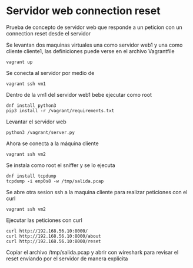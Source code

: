 # Servidor web connection reset

Prueba de concepto de servidor web que responde a un peticion con un connection reset desde el servidor

Se levantan dos maquinas virtuales una como servidor web1 y una como cliente cliente1, las definiciones puede verse en el archivo Vagrantfile

```
vagrant up
```

Se conecta al servidor por medio de

```
vagrant ssh vm1
```

Dentro de la vm1 del servidor web1 bebe ejecutar como root


```
dnf install python3
pip3 install -r /vagrant/requirements.txt
```

Levantar el servidor web

```
python3 /vagrant/server.py
```

Ahora se conecta a la máquina cliente

```
vagrant ssh vm2
```

Se instala como root el sniffer y se lo ejecuta

```
dnf install tcpdump
tcpdump -i enp0s8 -w /tmp/salida.pcap
```

Se abre otra sesion ssh a la maquina cliente para realizar peticiones con el curl

```
vagrant ssh vm2
```

Ejecutar las peticiones con curl

```
curl http://192.168.56.10:8000/
curl http://192.168.56.10:8000/about
curl http://192.168.56.10:8000/reset
```

Copiar el archivo /tmp/salida.pcap y abrir con wireshark para revisar el reset enviando por el servidor de manera explicita